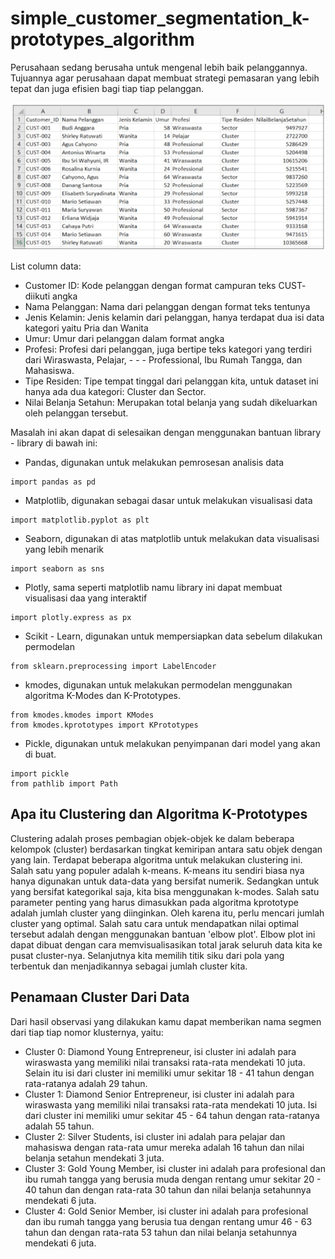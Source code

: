 # simple_customer_segmentation_k-prototypes_algorithm

Perusahaan sedang berusaha untuk mengenal lebih baik pelanggannya. Tujuannya agar perusahaan dapat membuat strategi pemasaran yang lebih tepat dan juga efisien bagi tiap tiap pelanggan.


![data](./cust_segmentation/data.png)

List column data:
- Customer ID: Kode pelanggan dengan format campuran teks CUST- diikuti angka
- Nama Pelanggan: Nama dari pelanggan dengan format teks tentunya
- Jenis Kelamin: Jenis kelamin dari pelanggan, hanya terdapat dua isi data kategori yaitu Pria dan Wanita
- Umur: Umur dari pelanggan dalam format angka
- Profesi: Profesi dari pelanggan, juga bertipe teks kategori yang terdiri dari Wiraswasta, Pelajar, - - - Professional, Ibu Rumah Tangga, dan Mahasiswa.
- Tipe Residen: Tipe tempat tinggal dari pelanggan kita, untuk dataset ini hanya ada dua kategori: Cluster dan Sector.
- Nilai Belanja Setahun: Merupakan total belanja yang sudah dikeluarkan oleh pelanggan tersebut.

Masalah ini akan dapat di selesaikan dengan menggunakan bantuan library - library di bawah ini:

- Pandas, digunakan untuk melakukan pemrosesan analisis data
```
import pandas as pd
```
- Matplotlib, digunakan sebagai dasar untuk melakukan visualisasi data
```
import matplotlib.pyplot as plt
```
- Seaborn, digunakan di atas matplotlib untuk melakukan data visualisasi yang lebih menarik
```
import seaborn as sns
```
- Plotly, sama seperti matplotlib namu library ini dapat membuat visualisasi daa yang interaktif
```
import plotly.express as px
```
- Scikit - Learn, digunakan untuk mempersiapkan data sebelum dilakukan permodelan
```
from sklearn.preprocessing import LabelEncoder 
```
- kmodes, digunakan untuk melakukan permodelan menggunakan algoritma K-Modes dan K-Prototypes.
```
from kmodes.kmodes import KModes  
from kmodes.kprototypes import KPrototypes 
```
- Pickle, digunakan untuk melakukan penyimpanan dari model yang akan di buat.
```
import pickle  
from pathlib import Path 
```


## Apa itu Clustering dan Algoritma K-Prototypes

Clustering adalah proses pembagian objek-objek ke dalam beberapa kelompok (cluster) berdasarkan tingkat kemiripan antara satu objek dengan yang lain. Terdapat beberapa algoritma untuk melakukan clustering ini. Salah satu yang populer adalah k-means. K-means itu sendiri biasa nya hanya digunakan untuk data-data yang bersifat numerik. Sedangkan untuk yang bersifat kategorikal saja, kita bisa menggunakan k-modes. Salah satu parameter penting yang harus dimasukkan pada algoritma kprototype adalah jumlah cluster yang diinginkan. Oleh karena itu, perlu mencari jumlah cluster yang optimal. Salah satu cara untuk mendapatkan nilai optimal tersebut adalah dengan menggunakan bantuan 'elbow plot'. Elbow plot ini dapat dibuat dengan cara memvisualisasikan total jarak seluruh data kita ke pusat cluster-nya. Selanjutnya kita memilih titik siku dari pola yang terbentuk dan menjadikannya sebagai jumlah cluster kita.

## Penamaan Cluster Dari Data
Dari hasil observasi yang dilakukan kamu dapat memberikan nama segmen dari tiap tiap nomor klusternya, yaitu:

- Cluster 0: Diamond Young Entrepreneur, isi cluster ini adalah para wiraswasta yang memiliki nilai transaksi  rata-rata mendekati 10 juta. Selain itu isi dari cluster ini memiliki umur sekitar 18 - 41 tahun dengan rata-ratanya adalah 29 tahun.
- Cluster 1: Diamond Senior Entrepreneur, isi cluster ini adalah para wiraswasta yang memiliki nilai transaksi rata-rata mendekati 10 juta. Isi dari cluster ini memiliki umur sekitar 45 - 64 tahun dengan rata-ratanya adalah 55 tahun.
- Cluster 2: Silver Students, isi cluster ini adalah para pelajar dan mahasiswa dengan rata-rata umur mereka adalah 16 tahun dan nilai belanja setahun mendekati 3 juta.
- Cluster 3: Gold Young Member, isi cluster ini adalah para profesional dan ibu rumah tangga yang berusia muda dengan rentang umur sekitar 20 - 40 tahun dan dengan rata-rata 30 tahun dan nilai belanja setahunnya mendekati 6 juta.
- Cluster 4: Gold Senior Member, isi cluster ini adalah para profesional dan ibu rumah tangga yang berusia tua dengan rentang umur 46 - 63 tahun dan dengan rata-rata 53 tahun dan nilai belanja setahunnya mendekati 6 juta.
